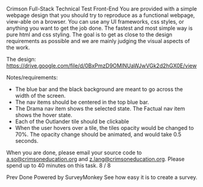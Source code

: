 
Crimson Full-Stack Technical Test 
Front-End
You are provided with a simple webpage design that you should try to reproduce as a functional webpage, view-able on a browser. You can use any UI frameworks, css styles, or anything you want to get the job done. The fastest and most simple way is pure html and css styling. The goal is to get as close to the design requirements as possible and we are mainly judging the visual aspects of the work.

The design: https://drive.google.com/file/d/0BxPmzD9OMlNUaWJwVGk2d2hGX0E/view

Notes/requirements:

- The blue bar and the black background are meant to go across the width of the screen.
- The nav items should be centered in the top blue bar.
- The Drama nav item shows the selected state. The Factual nav item shows the hover state.
- Each of the Outlander tile should be clickable
- When the user hovers over a tile, the tiles opacity would be changed to 70%. The opacity change should be animated, and would take 0.5 seconds.

When you are done, please email your source code to a.so@crimsoneducation.org and z.lang@crimsoneducation.org.
Please spend up to 40 minutes on this task.
8 / 8	
 
Prev   Done
Powered by
SurveyMonkey
See how easy it is to create a survey.